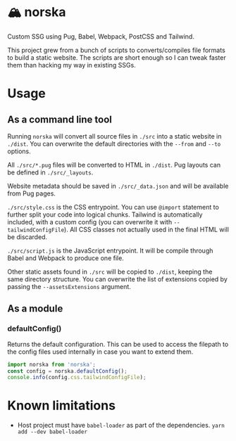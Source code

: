 # 🏔️ norska

Custom SSG using Pug, Babel, Webpack, PostCSS and Tailwind.

This project grew from a bunch of scripts to converts/compiles file formats to
build a static website. The scripts are short enough so I can tweak faster them
than hacking my way in existing SSGs.

# Usage

## As a command line tool

Running `norska` will convert all source files in `./src` into a static website
in `./dist`. You can overwrite the default directories with the `--from` and
`--to` options.

All `./src/*.pug` files will be converted to HTML in `./dist`. Pug layouts can
be defined in `./src/_layouts`.

Website metadata should be saved in `./src/_data.json` and will be available
from Pug pages.

`./src/style.css` is the CSS entrypoint. You can use `@import` statement to
further split your code into logical chunks. Tailwind is automatically included,
with a custom config (you can overwrite it with `--tailwindConfigFile`). All CSS
classes not actually used in the final HTML will be discarded.

`./src/script.js` is the JavaScript entrypoint. It will be compile through Babel
and Webpack to produce one file.

Other static assets found in `./src` will be copied to `./dist`, keeping the
same directory structure. You can overwrite the list of extensions copied by
passing the `--assetsExtensions` argument.

## As a module

### defaultConfig()

Returns the default configuration. This can be used to access the filepath to
the config files used internally in case you want to extend them.

```js
import norska from 'norska';
const config = norska.defaultConfig();
console.info(config.css.tailwindConfigFile);
```

# Known limitations

- Host project must have `babel-loader` as part of the dependencies. `yarn add
  --dev babel-loader`


